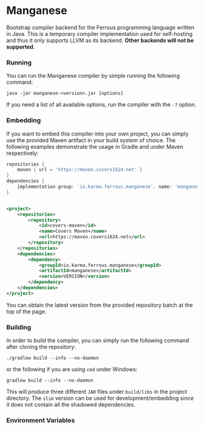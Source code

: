 # Manganese

Bootstrap compiler backend for the Ferrous programming language written in Java.
This is a temporary compiler implementation used for self-hosting and thus it
only supports LLVM as its backend. **Other backends will not be supported**.

### Running
You can run the Manganese compiler by simple running the following command:

```shell
java -jar manganese-<version>.jar [options]
```

If you need a list of all available options, run the compiler with the `-?` option.

### Embedding

If you want to embed this compiler into your own project, you can simply
use the provided Maven artifact in your build system of choice. The following
examples demonstrate the usage in Gradle and under Maven respectively:

```groovy
repositories {
    maven { url = 'https://maven.covers1624.net' }
}
dependencies {
    implementation group: 'io.karma.ferrous.manganese', name: 'manganese', version: 'VERSION', classifier: 'slim'
}
```

```xml

<project>
	<repositories>
		<repository>
			<id>covers-maven</id>
			<name>Covers Maven</name>
			<url>https://maven.covers1624.net</url>
		</repository>
	</repositories>
	<dependencies>
		<dependency>
			<groupId>io.karma.ferrous.manganese</groupId>
			<artifactId>manganese</artifactId>
			<version>VERSION</version>
		</dependency>
	</dependencies>
</project>
```

You can obtain the latest version from the provided repository batch at the top of the page.

### Building

In order to build the compiler, you can simply run the following command after
cloning the repository:

```shell
./gradlew build --info --no-daemon
```

or the following if you are using `cmd` under Windows:

```shell
gradlew build --info --no-daemon
```

This will produce three different `JAR` files under `build/libs` in the
project directory. The `slim` version can be used for development/embedding
since it does not contain all the shadowed dependencies.

### Environment Variables

